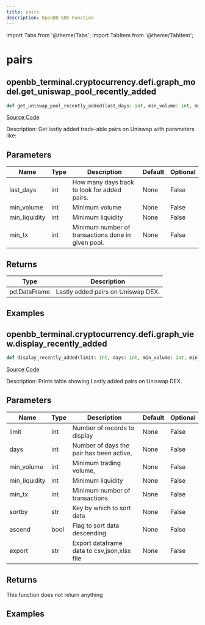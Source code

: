 ```yaml
---
title: pairs
description: OpenBB SDK Function
---
```


import Tabs from '@theme/Tabs';
import TabItem from '@theme/TabItem';

# pairs

<Tabs>
<TabItem value="model" label="Model" default>

## openbb_terminal.cryptocurrency.defi.graph_model.get_uniswap_pool_recently_added

```python title='openbb_terminal/cryptocurrency/defi/graph_model.py'
def get_uniswap_pool_recently_added(last_days: int, min_volume: int, min_liquidity: int, min_tx: int) -> DataFrame
```
[Source Code](https://github.com/OpenBB-finance/OpenBBTerminal/tree/main/openbb_terminal/cryptocurrency/defi/graph_model.py#L164)

Description: Get lastly added trade-able pairs on Uniswap with parameters like:

## Parameters

| Name | Type | Description | Default | Optional |
| ---- | ---- | ----------- | ------- | -------- |
| last_days | int | How many days back to look for added pairs. | None | False |
| min_volume | int | Minimum volume | None | False |
| min_liquidity | int | Minimum liquidity | None | False |
| min_tx | int | Minimum number of transactions done in given pool. | None | False |

## Returns

| Type | Description |
| ---- | ----------- |
| pd.DataFrame | Lastly added pairs on Uniswap DEX. |

## Examples



</TabItem>
<TabItem value="view" label="View">

## openbb_terminal.cryptocurrency.defi.graph_view.display_recently_added

```python title='openbb_terminal/cryptocurrency/defi/graph_view.py'
def display_recently_added(limit: int, days: int, min_volume: int, min_liquidity: int, min_tx: int, sortby: str, ascend: bool, export: str) -> None
```
[Source Code](https://github.com/OpenBB-finance/OpenBBTerminal/tree/main/openbb_terminal/cryptocurrency/defi/graph_view.py#L102)

Description: Prints table showing Lastly added pairs on Uniswap DEX.

## Parameters

| Name | Type | Description | Default | Optional |
| ---- | ---- | ----------- | ------- | -------- |
| limit | int | Number of records to display | None | False |
| days | int | Number of days the pair has been active, | None | False |
| min_volume | int | Minimum trading volume, | None | False |
| min_liquidity | int | Minimum liquidity | None | False |
| min_tx | int | Minimum number of transactions | None | False |
| sortby | str | Key by which to sort data | None | False |
| ascend | bool | Flag to sort data descending | None | False |
| export | str | Export dataframe data to csv,json,xlsx file | None | False |

## Returns

This function does not return anything

## Examples



</TabItem>
</Tabs>